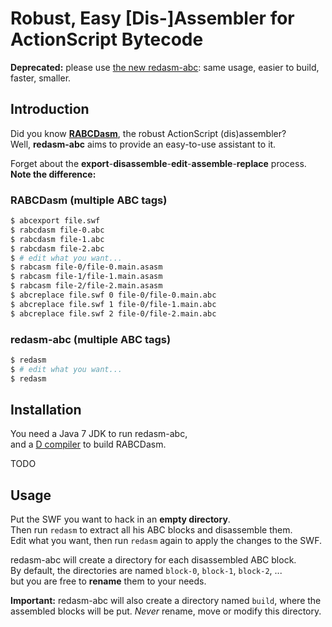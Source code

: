 # Robust, Easy [Dis-]Assembler for ActionScript Bytecode

**Deprecated:** please use [the new redasm-abc](https://github.com/jmendeth/redasm-abc): same usage,
easier to build, faster, smaller.

## Introduction

Did you know **[RABCDasm](https://github.com/CyberShadow/RABCDAsm)**, the robust ActionScript (dis)assembler?  
Well, **redasm-abc** aims to provide an easy-to-use assistant to it.

Forget about the **export**-**disassemble**-**edit**-**assemble**-**replace** process.  
**Note the difference:**

### RABCDasm (multiple ABC tags)

```bash
$ abcexport file.swf
$ rabcdasm file-0.abc
$ rabcdasm file-1.abc
$ rabcdasm file-2.abc
$ # edit what you want...
$ rabcasm file-0/file-0.main.asasm
$ rabcasm file-1/file-1.main.asasm
$ rabcasm file-2/file-2.main.asasm
$ abcreplace file.swf 0 file-0/file-0.main.abc
$ abcreplace file.swf 1 file-0/file-1.main.abc
$ abcreplace file.swf 2 file-0/file-2.main.abc
```

### redasm-abc (multiple ABC tags)

```bash
$ redasm
$ # edit what you want...
$ redasm
```

## Installation

You need a Java 7 JDK to run redasm-abc,  
and a [D compiler](http://dlang.org) to build RABCDasm.

TODO

## Usage

Put the SWF you want to hack in an **empty directory**.  
Then run `redasm` to extract all his ABC blocks and disassemble them.  
Edit what you want, then run `redasm` again to apply the changes to the SWF.

redasm-abc will create a directory for each disassembled ABC block.  
By default, the directories are named `block-0`, `block-1`, `block-2`, ...  
but you are free to **rename** them to your needs.

**Important:** redasm-abc will also create a directory named `build`, where the
assembled blocks will be put. _Never_ rename, move or modify this directory.
